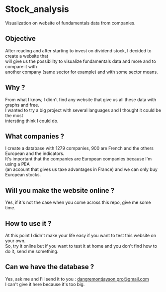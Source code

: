 # Stock_analysis
Visualization on website of fundamentals data from companies.

## Objective
After reading and after starting to invest on dividend stock, I decided to create a website that  
will give us the possibility to visualize fundamentals data and more and to compare it with  
another company (same sector for example) and with some sector means.  

## Why ?
From what I know, I didn't find any website that give us all these data with graphs and free.  
I wanted to try a big project with several languages and I thought it could be the most  
intersting think I could do.

## What companies ?
I create a database with 1279 companies, 900 are French and the others European and the indicators.  
It's important that the companies are European companies because I'm using a PEA  
(an account that gives us taxe advantages in France) and we can only buy European stocks.

## Will you make the website online ?
Yes, if it's not the case when you come across this repo, give me some time.  

## How to use it ?
At this point I didn't make your life easy if you want to test this website on your own.  
So, try it online but if you want to test it at home and you don't find how to do it, send me something.  

## Can we have the database ?
Yes, ask me and I'll send it to you : dangremontjayson.pro@gmail.com  
I can't give it here because it's too big.